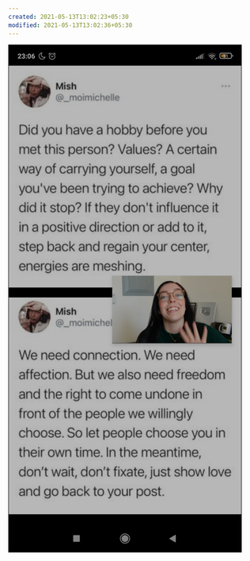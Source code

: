 ```yaml
---
created: 2021-05-13T13:02:23+05:30
modified: 2021-05-13T13:02:36+05:30
---
```


![Image](./image_picker1528193951430852634.jpg)
